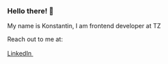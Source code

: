 ### Hello there! 💬
My name is Konstantin, I am frontend developer at TZ

Reach out to me at:

[LinkedIn <img src="https://image.flaticon.com/icons/svg/174/174857.svg" width="16px" /> ](https://www.linkedin.com/in/konstantin-belousov/)

<!--
**kombuchamp/kombuchamp** is a ✨ _special_ ✨ repository because its `README.md` (this file) appears on your GitHub profile.

Here are some ideas to get you started:

- 🔭 I’m currently working on ...
- 🌱 I’m currently learning ...
- 👯 I’m looking to collaborate on ...
- 🤔 I’m looking for help with ...
- 💬 Ask me about ...
- 📫 How to reach me: ...
- 😄 Pronouns: ...
- ⚡ Fun fact: ...
-->
